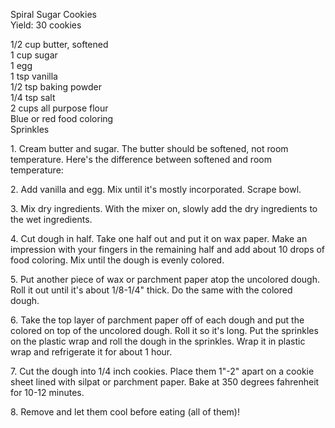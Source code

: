 
 Spiral Sugar Cookies  
Yield: 30 cookies  
  
1/2 cup butter, softened  
1 cup sugar  
1 egg  
1 tsp vanilla  
1/2 tsp baking powder  
1/4 tsp salt  
2 cups all purpose flour  
Blue or red food coloring  
Sprinkles  
    
  
  
1\. Cream butter and sugar. The butter should be softened, not room temperature. Here's the difference between softened and room temperature:  
    
    
2\. Add vanilla and egg. Mix until it's mostly incorporated. Scrape bowl.   
    
    
3\. Mix dry ingredients. With the mixer on, slowly add the dry ingredients to the wet ingredients.   
    
4\. Cut dough in half. Take one half out and put it on wax paper. Make an impression with your fingers in the remaining half and add about 10 drops of food coloring. Mix until the dough is evenly colored.   
    
    
5\. Put another piece of wax or parchment paper atop the uncolored dough. Roll it out until it's about 1/8-1/4" thick. Do the same with the colored dough.   
    
6\. Take the top layer of parchment paper off of each dough and put the colored on top of the uncolored dough. Roll it so it's long. Put the sprinkles on the plastic wrap and roll the dough in the sprinkles. Wrap it in plastic wrap and refrigerate it for about 1 hour.   
    
    
7\. Cut the dough into 1/4 inch cookies. Place them 1"-2" apart on a cookie sheet lined with silpat or parchment paper. Bake at 350 degrees fahrenheit for 10-12 minutes.   
    
    
8\. Remove and let them cool before eating (all of them)!  
    
